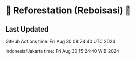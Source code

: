 
# 🌳 Reforestation (Reboisasi) 🌲

## Last Updated

GitHub Actions time: Fri Aug 30 08:24:40 UTC 2024

Indonesia/Jakarta time: Fri Aug 30 15:24:40 WIB 2024
